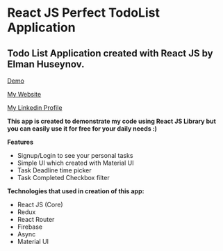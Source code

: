 # React JS Perfect TodoList Application

## Todo List Application created with React JS by Elman Huseynov.

[Demo](https://react-todolist.ehuseynov.com/)

[My Website](https://ehuseynov.com/)

[My Linkedin Profile](https://linkedin.com/in/huseyn0w)

**This app is created to demonstrate my code using React JS Library but you can easily use it for free for your daily needs :)**


**Features**
- Signup/Login to see your personal tasks
- Simple UI which created with Material UI
- Task Deadline time picker
- Task Completed Checkbox filter

**Technologies that used in creation of this app:**
- React JS (Core)
- Redux
- React Router
- Firebase
- Async
- Material UI